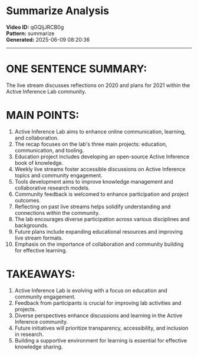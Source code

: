 # Summarize Analysis

**Video ID:** qGQljJRCB0g  
**Pattern:** summarize  
**Generated:** 2025-06-09 08:20:36  

---

# ONE SENTENCE SUMMARY:
The live stream discusses reflections on 2020 and plans for 2021 within the Active Inference Lab community.

# MAIN POINTS:
1. Active Inference Lab aims to enhance online communication, learning, and collaboration.
2. The recap focuses on the lab's three main projects: education, communication, and tooling.
3. Education project includes developing an open-source Active Inference book of knowledge.
4. Weekly live streams foster accessible discussions on Active Inference topics and community engagement.
5. Tools development aims to improve knowledge management and collaborative research models.
6. Community feedback is welcomed to enhance participation and project outcomes.
7. Reflecting on past live streams helps solidify understanding and connections within the community.
8. The lab encourages diverse participation across various disciplines and backgrounds.
9. Future plans include expanding educational resources and improving live stream formats.
10. Emphasis on the importance of collaboration and community building for effective learning.

# TAKEAWAYS:
1. Active Inference Lab is evolving with a focus on education and community engagement.
2. Feedback from participants is crucial for improving lab activities and projects.
3. Diverse perspectives enhance discussions and learning in the Active Inference community.
4. Future initiatives will prioritize transparency, accessibility, and inclusion in research.
5. Building a supportive environment for learning is essential for effective knowledge sharing.